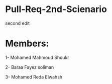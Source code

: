 # Pull-Req-2nd-Scienario
second edit

# Members:

1- Mohamed Mahmoud Shoukr

2- Baraa Fayez soliman

3- Mohamed Reda Elwahsh
